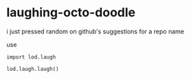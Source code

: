 # laughing-octo-doodle
i just pressed random on github's suggestions for a repo name

use 

`import lod.laugh`

`lod.laugh.laugh()`
